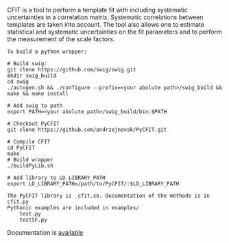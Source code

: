 CFIT is a tool to perform a template fit with including
systematic uncertainties in a correlation matrix. Systematic
correlations between templates are taken into account. The tool also
allows one to estimate statistical and systematic uncertainties
on the fit parameters and to perform the measurement of the scale factors.

```
To build a python wrapper:

# Build swig:
git clone https://github.com/swig/swig.git
mkdir swig_build
cd swig
./autogen.sh && ./configure --prefix=<your abolute path>/swig_build && make && make install

# Add swig to path
export PATH=<your abolute path>/swig_build/bin:$PATH

# Checkout PyCFIT
git clone https://github.com/andrzejnovak/PyCFIT.git

# Compile CFIT
cd PyCFIT
make
# Build wrapper
./buildPyLib.sh

# Add library to LD_LIBRARY_PATH
export LD_LIBRARY_PATH=/path/to/PyCFIT/:$LD_LIBRARY_PATH

The PyCFIT library is _cfit.so. Documentation of the methods is in cfit.py
Pythonic examples are included in examples/ 
	test.py
	testSF.py
```

Documentation is [available](./doc/doc.pdf)

